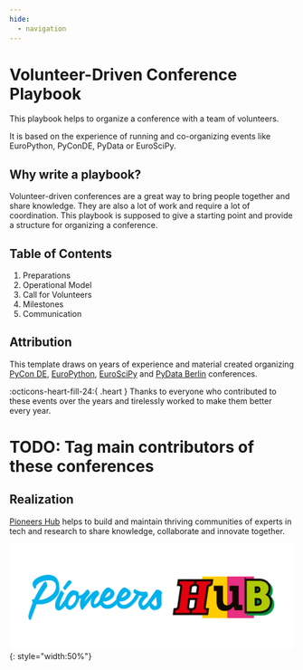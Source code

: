 ```yaml
---
hide:
  - navigation
---
```

# Volunteer-Driven Conference Playbook

This playbook helps to organize a conference with a team of volunteers.

It is based on the experience of running and co-organizing events like EuroPython, PyConDE, PyData or EuroSciPy.

## Why write a playbook?

Volunteer-driven conferences are a great way to bring people together and share knowledge.
They are also a lot of work and require a lot of coordination.
This playbook is supposed to give a starting point and provide a structure for organizing a conference.

## Table of Contents

1. Preparations
2. Operational Model
3. Call for Volunteers
4. Milestones
5. Communication


## Attribution

This template draws on years of experience and material created organizing [PyCon DE](https://de.pycon.org/),
[EuroPython](https://europython.eu), [EuroSciPy](https://euroscipy.org) and [PyData Berlin](https://berlin.pydata.org)
conferences. 

:octicons-heart-fill-24:{ .heart } Thanks to everyone who contributed to these events over the years and tirelessly worked to make them better every year.

# TODO: Tag main contributors of these conferences

## Realization

[Pioneers Hub](https://www.pioneershub.org/en/) helps to build and maintain thriving communities of experts in tech and
research to share knowledge, collaborate and innovate together.

![Pioneers Hub Logo](assets/images/Pioneers-Hub-Logo-vereinfacht-inline.svg){: style="width:50%"}